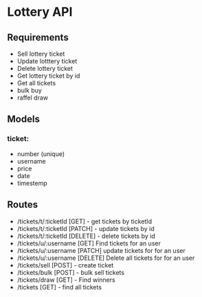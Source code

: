 # Lottery API

## Requirements

- Sell lottery ticket
- Update lotttery ticket
- Delete lottery ticket
- Get lottery ticket by id
- Get all tickets
- bulk buy
- raffel draw

## Models

### ticket:

- number (unique)
- username
- price
- date
- timestemp

## Routes

- /tickets/t/:ticketId [GET] - get tickets by ticketId
- /tickets/t/:ticketId [PATCH] - update tickets by id
- /tickets/t/:ticketId [DELETE] - delete tickets by id
- /tickets/u/:username [GET] Find tickets for an user
- /tickets/u/:username [PATCH] update tickets for for an user
- /tickets/u/:username [DELETE] Delete all tickets for for an user
- /tickets/sell [POST] - create ticket
- /tickets/bulk [POST] - bulk sell tickets
- /tickets/draw [GET] - Find winners
- /tickets [GET] - find all tickets

